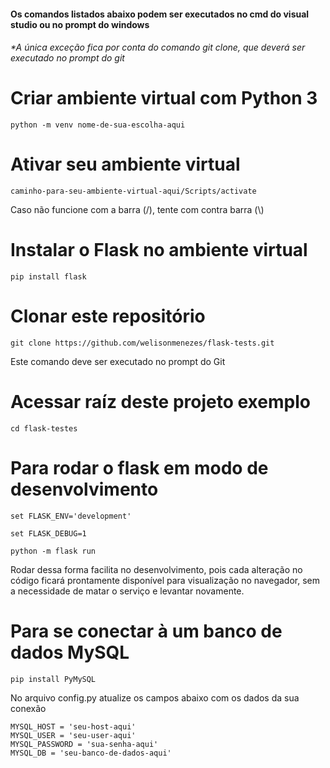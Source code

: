 #### Os comandos listados abaixo podem ser executados no cmd do visual studio ou no prompt do windows
###### *A única exceção fica por conta do comando git clone, que deverá ser executado no prompt do git

# Criar ambiente virtual com Python 3

`python -m venv nome-de-sua-escolha-aqui`

# Ativar seu ambiente virtual

`caminho-para-seu-ambiente-virtual-aqui/Scripts/activate`

Caso não funcione com a barra (/), tente com contra barra (\\)

# Instalar o Flask no ambiente virtual

`pip install flask`

# Clonar este repositório

`git clone https://github.com/welisonmenezes/flask-tests.git`

Este comando deve ser executado no prompt do Git

# Acessar raíz deste projeto exemplo

`cd flask-testes`

# Para rodar o flask em modo de desenvolvimento

`set FLASK_ENV='development'`

`set FLASK_DEBUG=1`

`python -m flask run`

Rodar dessa forma facilita no desenvolvimento, pois cada alteração no código ficará prontamente disponível para visualização no navegador, sem a necessidade de matar o serviço e levantar novamente.

# Para se conectar à um banco de dados MySQL

`pip install PyMySQL`

No arquivo config.py atualize os campos abaixo com os dados da sua conexão

```
MYSQL_HOST = 'seu-host-aqui'
MYSQL_USER = 'seu-user-aqui'
MYSQL_PASSWORD = 'sua-senha-aqui'
MYSQL_DB = 'seu-banco-de-dados-aqui'
```